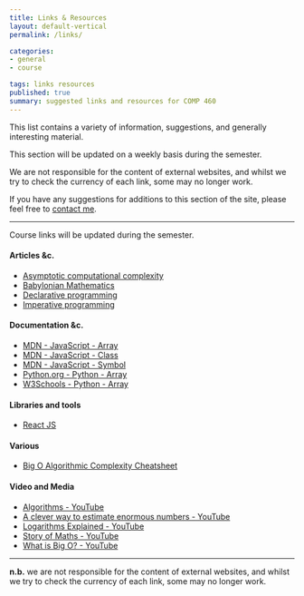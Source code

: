 ```yaml
---
title: Links & Resources
layout: default-vertical
permalink: /links/

categories:
- general
- course

tags: links resources
published: true
summary: suggested links and resources for COMP 460
---
```


This list contains a variety of information, suggestions, and generally interesting material.

This section will be updated on a weekly basis during the semester.

We are not responsible for the content of external websites, and whilst we try to check the currency of each link, some may no longer work.

If you have any suggestions for additions to this section of the site, please feel free to [contact me](mailto:nhayward@luc.edu?subject=COMP363-Links).

***

Course links will be updated during the semester.

#### Articles &c.

* [Asymptotic computational complexity](https://en.wikipedia.org/wiki/Asymptotic_computational_complexity)
* [Babylonian Mathematics](https://en.wikipedia.org/wiki/Babylonian_mathematics)
* [Declarative programming](https://en.wikipedia.org/wiki/Declarative_programming)
* [Imperative programming](https://en.wikipedia.org/wiki/Imperative_programming)

#### Documentation &c.
* [MDN - JavaScript - Array](https://developer.mozilla.org/en-US/docs/Web/JavaScript/Reference/Global_Objects/Array)
* [MDN - JavaScript - Class](https://developer.mozilla.org/en-US/docs/Web/JavaScript/Reference/Classes)
* [MDN - JavaScript - Symbol](https://developer.mozilla.org/en-US/docs/Web/JavaScript/Reference/Global_Objects/Symbol)
* [Python.org - Python - Array](https://docs.python.org/3/library/array.html)
* [W3Schools - Python - Array](https://www.w3schools.com/python/python_arrays.asp)

#### Libraries and tools

* [React JS](https://reactjs.org/)

#### Various

* [Big O Algorithmic Complexity Cheatsheet](https://www.bigocheatsheet.com/)

#### Video and Media

* [Algorithms - YouTube](https://youtu.be/Q9HjeFD62Uk)
* [A clever way to estimate enormous numbers - YouTube](https://www.youtube.com/watch?v=0YzvupOX8Is)
* [Logarithms Explained - YouTube](https://www.youtube.com/watch?v=zzu2POfYv0Y)
* [Story of Maths - YouTube](https://www.youtube.com/watch?v=pb0MSMGSIeY)
* [What is Big O? - YouTube](https://www.youtube.com/watch?v=MyeV2_tGqvw)

***

**n.b.** we are not responsible for the content of external websites, and whilst we try to check the currency of each link, some may no longer work.